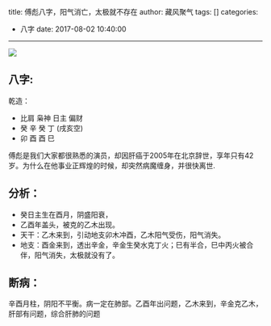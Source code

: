 title: 傅彪八字，阳气消亡，太极就不存在
author: 藏风聚气
tags: []
categories:
  - 八字
date: 2017-08-02 10:40:00
---

![](http://fs-image.pull.net.cn/17-8-2/11091601.jpg!800)

八字:
--------
乾造：
- 比肩 枭神 日主 偏财 
- 癸 辛 癸 丁 (戌亥空)
- 卯 酉 酉 巳 


傅彪是我们大家都很熟悉的演员，却因肝癌于2005年在北京辞世，享年只有42岁。为什么在他事业正辉煌的时候，却突然病魔缠身，并很快离世.

分析：
------
- 癸日主生在酉月，阴盛阳衰，
- 乙酉年盖头，被克的乙木出现。
- 天干：乙木来到，引动地支卯木冲酉，乙木阳气受伤，阳气消失。
- 地支：酉金来到，透出辛金，辛金生癸水克丁火；巳有半合，巳中丙火被合伴，阳气消失，太极就没有了。

断病：
-------
辛酉月柱，阴阳不平衡。病一定在肺部。乙酉年出问题，乙木来到，辛金克乙木，肝部有问题，综合肝肺的问题